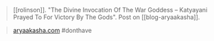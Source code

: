 > [[rolinson]]. "The Divine Invocation Of The War Goddess – Katyayani Prayed To For Victory By The Gods". Post on [[blog-aryaakasha]].

> [aryaakasha.com](https://aryaakasha.com/2022/10/01/the-divine-invocation-of-the-war-goddess-katyayani-prayed-to-for-victory-by-the-gods/)
> #donthave 